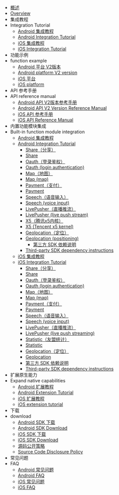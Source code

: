 * [概述](README.md)
* [Overview](README.md)
* 集成教程
* Integration Tutorial
  * [Android 集成教程](UniMPDocs/UseSdk/android.md)
  * [Android Integration Tutorial](UniMPDocs/UseSdk/android.md)
  * [iOS 集成教程](UniMPDocs/UseSdk/ios.md)
  * [iOS Integration Tutorial](UniMPDocs/UseSdk/ios.md)
* 功能示例
* function example
  * [Android 平台 V2版本](UniMPDocs/Sample/android-v2.md)
  * [Android platform V2 version](UniMPDocs/Sample/android-v2.md)
  * [iOS 平台](UniMPDocs/Sample/ios.md)
  * [iOS platform](UniMPDocs/Sample/ios.md)
* API 参考手册
* API reference manual
  * [Android API V2版本参考手册](UniMPDocs/API/android-v2.md)
  * [Android API V2 Version Reference Manual](UniMPDocs/API/android-v2.md)
  * [iOS API 参考手册](UniMPDocs/API/ios.md)
  * [iOS API Reference Manual](UniMPDocs/API/ios.md)
* 内置功能模块集成
* Built-in function module integration
  * [Android 集成教程](UniMPDocs/UseModule/android/android.md)
  * [Android Integration Tutorial](UniMPDocs/UseModule/android/android.md)
    * [Share（分享）](UniMPDocs/UseModule/android/share.md)
    * [Share](UniMPDocs/UseModule/android/share.md)
    * [Oauth（登录鉴权）](UniMPDocs/UseModule/android/oauth.md)
    * [Oauth (login authentication)](UniMPDocs/UseModule/android/oauth.md)
    * [Map（地图）](UniMPDocs/UseModule/android/map.md)
    * [Map (map)](UniMPDocs/UseModule/android/map.md)
    * [Payment（支付）](UniMPDocs/UseModule/android/payment.md)
    * [Payment](UniMPDocs/UseModule/android/payment.md)
    * [Speech（语音输入）](UniMPDocs/UseModule/android/speech.md)
    * [Speech (voice input)](UniMPDocs/UseModule/android/speech.md)
    * [LivePusher（直播推流）](UniMPDocs/UseModule/android/livepusher.md)
    * [LivePusher (live push stream)](UniMPDocs/UseModule/android/livepusher.md)
    * [X5（腾讯x5内核）](UniMPDocs/UseModule/android/x5.md)
    * [X5 (Tencent x5 kernel)](UniMPDocs/UseModule/android/x5.md)
    * [Geolocation（定位）](UniMPDocs/UseModule/android/geolocation.md)
    * [Geolocation (positioning)](UniMPDocs/UseModule/android/geolocation.md)
	  * [第三方 SDK 依赖说明](../AppDocs/usemodule/androidModuleConfig/android_Library.md)
    * [Third-party SDK dependency instructions](../AppDocs/usemodule/androidModuleConfig/android_Library.md)
  * [iOS 集成教程](UniMPDocs/UseModule/ios/ios.md)
  * [iOS Integration Tutorial](UniMPDocs/UseModule/ios/ios.md)
    * [Share（分享）](UniMPDocs/UseModule/ios/share.md)
    * [Share](UniMPDocs/UseModule/ios/share.md)
    * [Oauth（登录鉴权）](UniMPDocs/UseModule/ios/oauth.md)
    * [Oauth (login authentication)](UniMPDocs/UseModule/ios/oauth.md)
    * [Map（地图）](UniMPDocs/UseModule/ios/map.md)
    * [Map (map)](UniMPDocs/UseModule/ios/map.md)
    * [Payment（支付）](UniMPDocs/UseModule/ios/payment.md)
    * [Payment](UniMPDocs/UseModule/ios/payment.md)
    * [Speech（语音输入）](UniMPDocs/UseModule/ios/speech.md)
    * [Speech (voice input)](UniMPDocs/UseModule/ios/speech.md)
    * [LivePusher（直播推流）](UniMPDocs/UseModule/ios/livepusher.md)
    * [LivePusher (live push streaming)](UniMPDocs/UseModule/ios/livepusher.md)
    * [Statistic（友盟统计）](UniMPDocs/UseModule/ios/umstatistic.md)
    * [Statistic](UniMPDocs/UseModule/ios/umstatistic.md)
    * [Geolocation（定位）](UniMPDocs/UseModule/ios/geolocation.md)
    * [Geolocation](UniMPDocs/UseModule/ios/geolocation.md)
    * [第三方 SDK 依赖说明](AppDocs/usemodule/iOSModuleConfig/dependentLibrary.md)
    * [Third-party SDK dependency instructions](AppDocs/usemodule/iOSModuleConfig/dependentLibrary.md)
* 扩展原生能力
* Expand native capabilities
  * [Android 扩展教程](UniMPDocs/Extension/android.md)
  * [Android Extension Tutorial](UniMPDocs/Extension/android.md)
  * [iOS 扩展教程](UniMPDocs/Extension/ios.md)
  * [iOS extension tutorial](UniMPDocs/Extension/ios.md)
* 下载
* download
  * [Android SDK 下载](UniMPDocs/SDKDownload/android.md)
  * [Android SDK Download](UniMPDocs/SDKDownload/android.md)
  * [iOS SDK 下载](UniMPDocs/SDKDownload/ios.md)
  * [iOS SDK Download](UniMPDocs/SDKDownload/ios.md)
  * [源码公开策略](UniMPDocs/SDKDownload/opensource.md)
  * [Source Code Disclosure Policy](UniMPDocs/SDKDownload/opensource.md)
* 常见问题
* FAQ
  * [Android 常见问题](UniMPDocs/FAQ/android.md)
  * [Android FAQ](UniMPDocs/FAQ/android.md)
  * [iOS 常见问题](UniMPDocs/FAQ/ios.md)
  * [iOS FAQ](UniMPDocs/FAQ/ios.md)